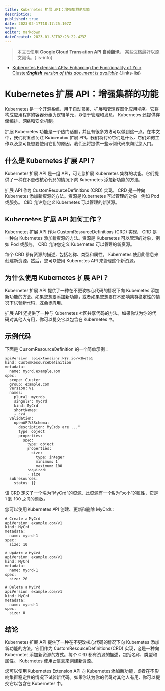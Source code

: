 ```yaml
---
title: Kubernetes 扩展 API：增强集群的功能
description: 
published: true
date: 2023-02-17T18:17:25.107Z
tags: 
editor: markdown
dateCreated: 2023-01-31T02:23:22.423Z
---
```


> 本文已使用 **Google Cloud Translation API 自动翻译**。
某些文档最好以原文阅读。{.is-info}
- [Kubernetes Extension APIs: Enhancing the Functionality of Your Cluster***English** version of this document is available*](/en/Knowledge-base/Kubernetes/kubernetes-extension-apis-enhancing-the-functionality-of-your-cluster)
{.links-list}



# Kubernetes 扩展 API：增强集群的功能

Kubernetes 是一个开源系统，用于自动部署、扩展和管理容器化应用程序。它将构成应用程序的容器分组为逻辑单元，以便于管理和发现。 Kubernetes 还提供存储编排、网络和安全机制。

扩展 Kubernetes 功能是一个热门话题，并且有很多方法可以做到这一点。在本文中，我们将重点关注 Kubernetes 扩展 API。我们将讨论它们是什么、它们如何工作以及您可能想要使用它们的原因。我们还将提供一些示例代码来帮助您入门。

## 什么是 Kubernetes 扩展 API？

Kubernetes 扩展 API 是一组 API，可让您扩展 Kubernetes 集群的功能。它们提供了一种在不更改核心代码的情况下向 Kubernetes 添加新功能的方法。

扩展 API 作为 CustomResourceDefinitions (CRD) 实现。 CRD 是一种向 Kubernetes 添加新资源的方法。资源是 Kubernetes 可以管理的对象，例如 Pod 或服务。 CRD 允许您定义 Kubernetes 可以管理的新资源。

## Kubernetes 扩展 API 如何工作？

Kubernetes 扩展 API 作为 CustomResourceDefinitions (CRD) 实现。 CRD 是一种向 Kubernetes 添加新资源的方法。资源是 Kubernetes 可以管理的对象，例如 Pod 或服务。 CRD 允许您定义 Kubernetes 可以管理的新资源。

每个 CRD 都有资源的描述，包括名称、类型和属性。 Kubernetes 使用此信息来创建新资源。然后，您可以使用 Kubernetes API 来管理这个新资源。

## 为什么使用 Kubernetes 扩展 API？

Kubernetes 扩展 API 提供了一种在不更改核心代码的情况下向 Kubernetes 添加新功能的方法。如果您想要添加新功能，或者如果您想要在不影响集群稳定性的情况下试验新代码，这会很有用。

扩展 API 还提供了一种与 Kubernetes 社区共享代码的方法。如果你认为你的代码对其他人有用，你可以提交它以包含在 Kubernetes 中。

## 示例代码

下面是 CustomResourceDefinition 的一个简单示例：

```
apiVersion: apiextensions.k8s.io/v1beta1
kind: CustomResourceDefinition
metadata:
  name: mycrd.example.com
spec:
  scope: Cluster
  group: example.com
  version: v1
  names:
    plural: mycrds
    singular: mycrd
    kind: MyCrd
    shortNames:
    - crd
  validation:
    openAPIV3Schema:
      description: MyCrds are ..."
      type: object
      properties:
        spec:
          type: object
          properties:
            size:
              type: integer
              minimum: 1
              maximum: 100
          required:
          - size
  subresources:
    status: {}
```

该 CRD 定义了一个名为“MyCrd”的资源。此资源有一个名为“大小”的属性，它是 1 到 100 之间的整数。

您可以使用 Kubernetes API 创建、更新和删除 MyCrds：

```
# Create a MyCrd
apiVersion: example.com/v1
kind: MyCrd
metadata:
  name: mycrd-1
spec:
  size: 10

# Update a MyCrd
apiVersion: example.com/v1
kind: MyCrd
metadata:
  name: mycrd-1
spec:
  size: 20

# Delete a MyCrd
apiVersion: example.com/v1
kind: MyCrd
metadata:
  name: mycrd-1
spec:
  size: 0
```

## 结论

Kubernetes 扩展 API 提供了一种在不更改核心代码的情况下向 Kubernetes 添加新功能的方法。它们作为 CustomResourceDefinitions (CRD) 实现，这是一种向 Kubernetes 添加新资源的方式。每个 CRD 都有资源的描述，包括名称、类型和属性。 Kubernetes 使用此信息来创建新资源。

您可以使用 Kubernetes Extension API 向 Kubernetes 添加新功能，或者在不影响集群稳定性的情况下试验新代码。如果你认为你的代码对其他人有用，你可以提交它以包含在 Kubernetes 中。